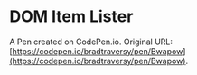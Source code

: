 # DOM Item Lister

A Pen created on CodePen.io. Original URL: [https://codepen.io/bradtraversy/pen/Bwapow](https://codepen.io/bradtraversy/pen/Bwapow).


